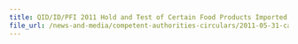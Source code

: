 ```yaml
---
title: QID/ID/PFI 2011 Hold and Test of Certain Food Products Imported from Taiwan 
file_url: /news-and-media/competent-authorities-circulars/2011-05-31-ca.pdf
---
```


